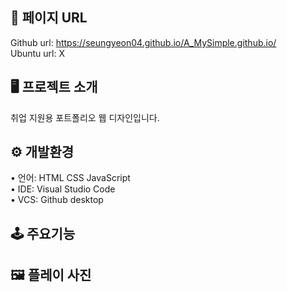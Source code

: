 ## 🔗 페이지 URL 
Github url: https://seungyeon04.github.io/A_MySimple.github.io/    
Ubuntu url: X

## 🖥 프로젝트 소개 

취업 지원용 포트폴리오 웹 디자인입니다.  

## ⚙️ 개발환경  

• 언어: HTML CSS JavaScript  
• IDE: Visual Studio Code  
• VCS: Github desktop   

## 🕹 주요기능  


## 🖼 플레이 사진
